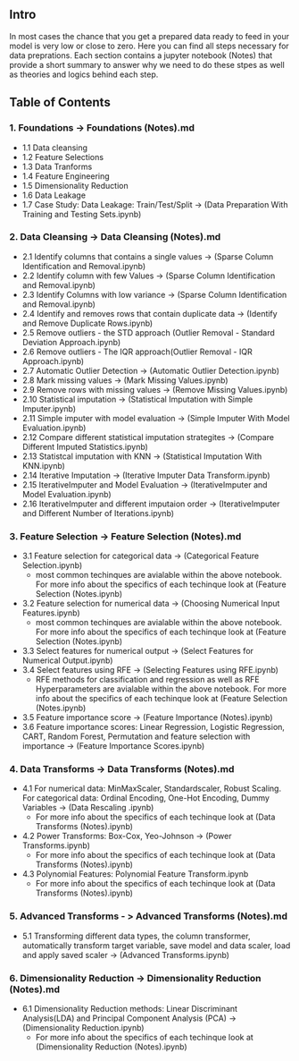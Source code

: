 ## Intro
In most cases the chance that you get a prepared data ready to feed in your model is very low or close to zero. Here you can find all steps necessary for data preprations. Each section contains a jupyter notebook (Notes) that provide a short summary to answer why we need to do these stpes as well as theories and logics behind each step. 

## Table of Contents
### 1. Foundations ->  Foundations (Notes).md
+ 1.1 Data cleansing
+ 1.2 Feature Selections
+ 1.3 Data Tranforms
+ 1.4 Feature Engineering
+ 1.5 Dimensionality Reduction
+ 1.6 Data Leakage
+ 1.7 Case Study: Data Leakage: Train/Test/Split -> (Data Preparation With Training and Testing Sets.ipynb)

### 2. Data Cleansing -> Data Cleansing (Notes).md
+ 2.1 Identify columns that contains a single values -> (Sparse Column Identification and Removal.ipynb)
+ 2.2 Identify column with few Values -> (Sparse Column Identification and Removal.ipynb)
+ 2.3 Identify Columns with low variance -> (Sparse Column Identification and Removal.ipynb) 
+ 2.4 Identify and removes rows that contain duplicate data -> (Identify and Remove Duplicate Rows.ipynb)
+ 2.5 Remove outliers - the STD approach (Outlier Removal - Standard Deviation Approach.ipynb)
+ 2.6 Remove outliers - The IQR approach(Outlier Removal - IQR Approach.ipynb)
+ 2.7 Automatic Outlier Detection -> (Automatic Outlier Detection.ipynb)
+ 2.8 Mark missing values -> (Mark Missing Values.ipynb)
+ 2.9 Remove rows with missing values -> (Remove Missing Values.ipynb)
+ 2.10 Statistical imputation -> (Statistical Imputation with Simple Imputer.ipynb)
+ 2.11 Simple imputer with model evaluation -> (Simple Imputer With Model Evaluation.ipynb)
+ 2.12 Compare different statistical imputation strategites -> (Compare Different Imputed Statistics.ipynb)
+ 2.13 Statistcal imputation with KNN -> (Statistical Imputation With KNN.ipynb)
+ 2.14 Iterative Imputation -> (Iterative Imputer Data Transform.ipynb)
+ 2.15 IterativeImputer and Model Evaluation -> (IterativeImputer and Model Evaluation.ipynb)
+ 2.16 IterativeImputer and different imputaion order -> (IterativeImputer and Different Number of Iterations.ipynb)

### 3. Feature Selection -> Feature Selection (Notes).md
+ 3.1 Feature selection for categorical data -> (Categorical Feature Selection.ipynb)
    - most common techinques are avialable within the above notebook. For more info about the specifics of each techinque look at (Feature Selection (Notes.ipynb)
+ 3.2 Feature selection for numerical data -> (Choosing Numerical Input Features.ipynb)
    - most common techinques are avialable within the above notebook. For more info about the specifics of each techinque look at (Feature Selection (Notes.ipynb) 
+ 3.3 Select features for numerical output -> (Select Features for Numerical Output.ipynb)
+ 3.4 Select features using RFE -> (Selecting Features using RFE.ipynb)
    - RFE methods for classification and regression as well as RFE Hyperparameters are avialable within the above notebook. For more info about the specifics of each techinque look at (Feature Selection (Notes.ipynb) 
+ 3.5 Feature importance score -> (Feature Importance (Notes).ipynb)
+ 3.6 Feature importance scores: Linear Regression, Logistic Regression, CART, Random Forest, Permutation and feature selection with importance -> (Feature Importance Scores.ipynb)

### 4. Data Transforms -> Data Transforms (Notes).md
+ 4.1 For numerical data: MinMaxScaler, Standardscaler, Robust Scaling. For categorical data: Ordinal Encoding, One-Hot Encoding, Dummy Variables -> (Data Rescaling .ipynb) 
    - For more info about the specifics of each techinque look at (Data Transforms (Notes).ipynb)
+ 4.2 Power Transforms: Box-Cox, Yeo-Johnson -> (Power Transforms.ipynb)
    - For more info about the specifics of each techinque look at (Data Transforms (Notes).ipynb)
+ 4.3 Polynomial Features: Polynomial Feature Transform.ipynb 
    - For more info about the specifics of each techinque look at (Data Transforms (Notes).ipynb)

### 5. Advanced Transforms - > Advanced Transforms (Notes).md
+ 5.1 Transforming different data types, the column transformer, automatically transform target variable, save model and data scaler, load and apply saved scaler -> (Advanced Transforms.ipynb)

### 6. Dimensionality Reduction -> Dimensionality Reduction (Notes).md
+ 6.1 Dimensionality Reduction methods: Linear Discriminant Analysis(LDA) and  Principal Component Analysis (PCA) -> (Dimensionality Reduction.ipynb)
    - For more info about the specifics of each techinque look at (Dimensionality Reduction (Notes).ipynb)
